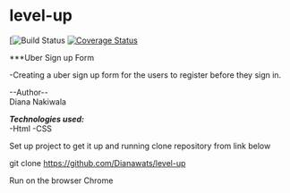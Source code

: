 # level-up

[![Build Status](https://travis-ci.org/Dianawats/level-up)
[![Coverage Status](https://coveralls.io/repos/github/Dianawats/level-up/badge.svg?branch=master)](https://coveralls.io/github/Dianawats/level-up?branch=master)

***Uber Sign up Form

-Creating a uber sign up form for the users to register before they sign in.

--Author--
<BR>
Diana Nakiwala

***Technologies used:*** <br>
-Html
-CSS

Set up project to get it up and running
clone repository from link below<BR>

git clone https://github.com/Dianawats/level-up

Run on the browser 
Chrome


